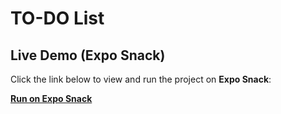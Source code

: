 # TO-DO List


## **Live Demo (Expo Snack)**
Click the link below to view and run the project on **Expo Snack**:

[**Run on Expo Snack**]([https://snack.expo.dev/@ayatmohamed/to-do-list])
